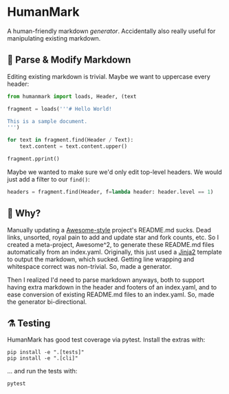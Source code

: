 # HumanMark

A human-friendly markdown *generator*. Accidentally also really useful for
manipulating existing markdown.

## 📝 Parse & Modify Markdown

Editing existing markdown is trivial. Maybe we want to uppercase every
header:

```python
from humanmark import loads, Header, (text

fragment = loads('''# Hello World!

This is a sample document.
''')

for text in fragment.find(Header / Text):
    text.content = text.content.upper()

fragment.pprint()
```

Maybe we wanted to make sure we'd only edit top-level headers. We would just
add a filter to our `find()`:

```python
headers = fragment.find(Header, f=lambda header: header.level == 1)
```

## 🙈 Why?

Manually updating a [Awesome-style][] project's README.md sucks. Dead links,
unsorted, royal pain to add and update star and fork counts, etc. So I
created a meta-project, Awesome^2, to generate these README.md files
automatically from an index.yaml. Originally, this just used a [Jinja2][]
template to output the markdown, which sucked. Getting line wrapping and
whitespace correct was non-trivial. So, made a generator.

Then I realized I'd need to parse markdown anyways, both to support having
extra markdown in the header and footers of an index.yaml, and to ease
conversion of existing README.md files to an index.yaml. So, made the
generator bi-directional.

## ⚗ Testing

HumanMark has good test coverage via pytest. Install the extras with:

    pip install -e ".[tests]"
    pip install -e ".[cli]"

... and run the tests with:

    pytest

[markdown-it-py]: https://github.com/executablebooks/markdown-it-py
[awesome-style]: https://github.com/sindresorhus/awesome
[Jinja2]: https://jinja.palletsprojects.com/en/2.11.x/
